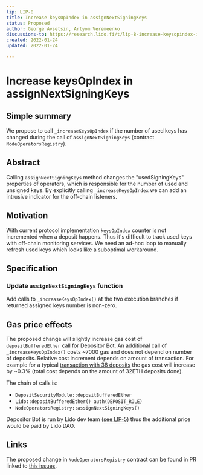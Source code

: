 ```yaml
---
lip: LIP-8
title: Increase keysOpIndex in assignNextSigningKeys
status: Proposed
author: George Avsetsin, Artyom Veremeenko
discussions-to: https://research.lido.fi/t/lip-8-increase-keysopindex-in-assignnextsigningkeys/1608
created: 2022-01-24
updated: 2022-01-24

---
```


# Increase keysOpIndex in assignNextSigningKeys

## Simple summary
We propose to call `_increaseKeysOpIndex` if the number of used keys has changed during the call of `assignNextSigningKeys` (contract `NodeOperatorsRegistry`).

## Abstract

Calling `assignNextSigningKeys` method changes the "usedSigningKeys" properties of operators, which is responsible for the number of used and unsigned keys. By explicitly calling `_increaseKeysOpIndex` we can add an intrusive indicator for the off-chain listeners.

## Motivation

With current protocol implementation `keysOpIndex` counter is not incremented when a deposit happens. Thus it's difficult to track used keys with off-chain monitoring services. We need an ad-hoc loop to manually refresh used keys which looks like a suboptimal workaround.

## Specification

### Update `assignNextSigningKeys` function

Add calls to `_increaseKeysOpIndex()` at the two execution branches if returned assigned keys number is non-zero.

## Gas price effects

The proposed change will slightly increase gas cost of `depositBufferedEther` call for Depositor Bot. An additional call of `_increaseKeysOpIndex()` costs ~7000 gas and does not depend on number of deposits. Relative cost increment depends on amount of transaction. For example for a typical [transaction with 38 deposits](https://etherscan.io/tx/0x1722113d54960b7cda789e6f9561a56ad3d1c33c491dcb9ee6825e151cdf18c7) the gas cost will increase by ~0.3% (total cost depends on the amount of 32ETH deposits done).

The chain of calls is:
- `DepositSecurityModule::depositBufferedEther` 
- `Lido::depositBufferedEther() auth(DEPOSIT_ROLE)`
- `NodeOperatorsRegistry::assignNextSigningKeys()`

Depositor Bot is run by Lido dev team ([see LIP-5](https://github.com/lidofinance/lido-improvement-proposals/blob/develop/LIPS/lip-5.md#depositor-bot)) thus the additional price would be paid by Lido DAO.


## Links

The proposed change in `NodeOperatorsRegistry` contract can be found in PR linked to [this issues](https://github.com/lidofinance/lido-dao/issues/371).
